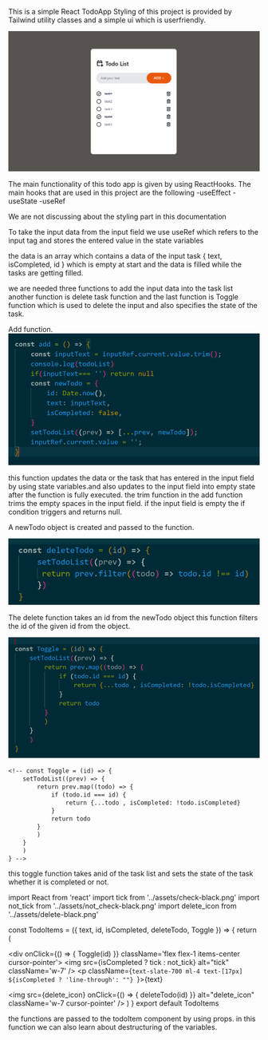 This is a simple React TodoApp
Styling of this project is provided by Tailwind utility classes and a simple ui which is userfriendly.

![alt text](image.png)

The main functionality of this todo app is given by using ReactHooks.
The main hooks that are used in this project are the following
 -useEffect
 -useState
 -useRef

We are not discussing about the styling part in this documentation

To take the input data from the input field we use useRef which refers to the input tag and stores the entered value in the state variables

the data is an array which contains a data of the input task 
{
    text,
    isCompleted,
    id
}
 which is empty at start and the data is filled while the tasks are getting filled.

we are needed three functions to add the input data into the task list 
another function is delete task function
and the last function is Toggle function which is used to delete the input and also specifies the state of the task.


Add function.
    ![alt text](image-1.png)
    <!-- const add = () => {
        const inputText = inputRef.current.value.trim();
        console.log(todoList)
        if(inputText=== '') return null
        const newTodo = {
            id: Date.now(),
            text: inputText,
            isCompleted: false,
        }
        setTodoList((prev) => [...prev, newTodo]);
        inputRef.current.value = '';
    } -->

this function updates the data or the task that has entered in the input field by using state variables.and also updates to the input field into empty state after the function is fully executed.
the trim function in the add function trims the empty spaces in the input field.
if the input field is empty the if condition triggers and returns null.

A newTodo object is created and passed to the function.

<!-- 
 const deleteTodo = (id) => { 
        setTodoList((prev) => {
         return prev.filter((todo) => todo.id !== id)
        })
    } -->
![alt text](image-2.png)

The delete function takes an id from the newTodo object
this function filters the id of the given id from the object.



![alt text](image-3.png)

    
    <!-- const Toggle = (id) => {
        setTodoList((prev) => {
            return prev.map((todo) => {
                if (todo.id === id) {
                    return {...todo , isCompleted: !todo.isCompleted}
                }
                return todo
            }
            )
        }
        )
    } -->

this toggle function takes anid of the task list and sets the state of the task whether it is completed or not.

import React from 'react'
import tick from '../assets/check-black.png'
import not_tick from '../assets/not_check-black.png'
import delete_icon from '../assets/delete-black.png'



const TodoItems = ({ text, id, isCompleted, deleteTodo, Toggle }) => {
    return (
        <div className='flex items-center my-3 gap-2'>
            <div onClick={() => { Toggle(id) }} className='flex flex-1 items-center cursor-pointer'>
                <img src={isCompleted ? tick : not_tick} alt="tick" className='w-7' />
                <p className={`text-slate-700 ml-4 text-[17px] ${isCompleted ? 'line-through': ""} `}>{text}</p>
            </div>
            <img src={delete_icon} onClick={() => { deleteTodo(id) }} alt="delete_icon" className='w-7 cursor-pointer' />
        </div>
    )
}
export default TodoItems




the functions are passed to the todoItem component by using props.
in this function we can also learn about destructuring of the variables.